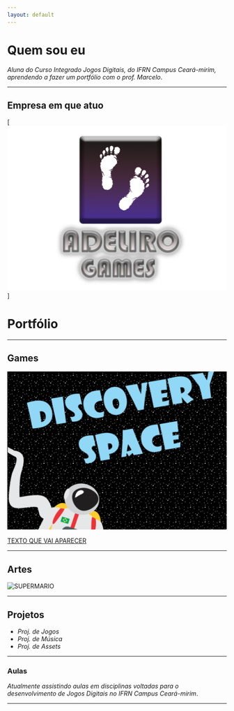 ```yaml
---
layout: default
---
```


# Quem sou eu

_Aluna do Curso Integrado Jogos Digitais, do IFRN Campus Ceará-mirim, aprendendo a fazer um portfólio com o prof. Marcelo_.

* * *

## Empresa em que atuo

[![](marcaempresa.png)]

# Portfólio

* * *

## Games

[![](discoveryspace.png)](https://hildelitan.github.io/DiscoverySpace/)



[TEXTO QUE VAI APARECER](LINK)

* * *


## Artes


![SUPERMARIO](http://www.imagenspng.com.br/wp-content/uploads/2015/02/super-mario-01.png)

* * *

## Projetos

* _Proj. de Jogos_
* _Proj. de Música_
* _Proj. de Assets_

* * *

### Aulas

_Atualmente assistindo aulas em disciplinas voltadas para o desenvolvimento de Jogos Digitais no IFRN Campus Ceará-mirim_. 

* * *


